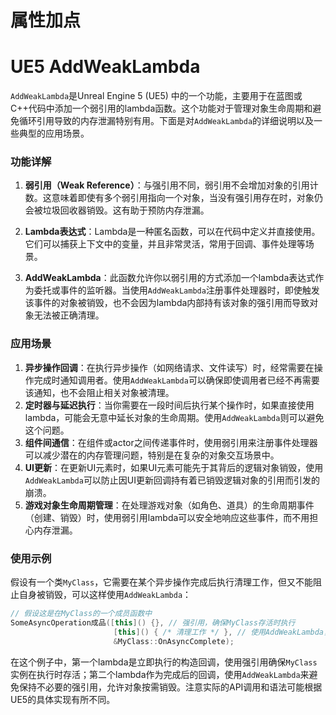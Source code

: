 # 属性加点





# UE5 AddWeakLambda

`AddWeakLambda`是Unreal Engine 5 (UE5) 中的一个功能，主要用于在蓝图或C++代码中添加一个弱引用的lambda函数。这个功能对于管理对象生命周期和避免循环引用导致的内存泄漏特别有用。下面是对`AddWeakLambda`的详细说明以及一些典型的应用场景。

### 功能详解

1. **弱引用（Weak Reference）**：与强引用不同，弱引用不会增加对象的引用计数。这意味着即使有多个弱引用指向一个对象，当没有强引用存在时，对象仍会被垃圾回收器销毁。这有助于预防内存泄漏。

2. **Lambda表达式**：Lambda是一种匿名函数，可以在代码中定义并直接使用。它们可以捕获上下文中的变量，并且非常灵活，常用于回调、事件处理等场景。

3. **AddWeakLambda**：此函数允许你以弱引用的方式添加一个lambda表达式作为委托或事件的监听器。当使用`AddWeakLambda`注册事件处理器时，即使触发该事件的对象被销毁，也不会因为lambda内部持有该对象的强引用而导致对象无法被正确清理。

### 应用场景

1. **异步操作回调**：在执行异步操作（如网络请求、文件读写）时，经常需要在操作完成时通知调用者。使用`AddWeakLambda`可以确保即使调用者已经不再需要该通知，也不会阻止相关对象被清理。
2. **定时器与延迟执行**：当你需要在一段时间后执行某个操作时，如果直接使用lambda，可能会无意中延长对象的生命周期。使用`AddWeakLambda`则可以避免这个问题。
3. **组件间通信**：在组件或actor之间传递事件时，使用弱引用来注册事件处理器可以减少潜在的内存管理问题，特别是在复杂的对象交互场景中。
4. **UI更新**：在更新UI元素时，如果UI元素可能先于其背后的逻辑对象销毁，使用`AddWeakLambda`可以防止因UI更新回调持有着已销毁逻辑对象的引用而引发的崩溃。
5. **游戏对象生命周期管理**：在处理游戏对象（如角色、道具）的生命周期事件（创建、销毁）时，使用弱引用lambda可以安全地响应这些事件，而不用担心内存泄漏。

### 使用示例

假设有一个类`MyClass`，它需要在某个异步操作完成后执行清理工作，但又不能阻止自身被销毁，可以这样使用`AddWeakLambda`：

```cpp
// 假设这是在MyClass的一个成员函数中
SomeAsyncOperation成品([this]() {}, // 强引用，确保MyClass存活时执行
                       [this]() { /* 清理工作 */ }, // 使用AddWeakLambda，MyClass可以被销毁
                       &MyClass::OnAsyncComplete);
```

在这个例子中，第一个lambda是立即执行的构造回调，使用强引用确保`MyClass`实例在执行时存活；第二个lambda作为完成后的回调，使用`AddWeakLambda`来避免保持不必要的强引用，允许对象按需销毁。注意实际的API调用和语法可能根据UE5的具体实现有所不同。

